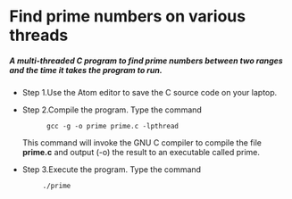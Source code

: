 # Find prime numbers on various threads

##### A multi-threaded C program to find prime numbers between two ranges and the time it takes the program to run.


* Step 1.Use the Atom editor to save the C source code on your laptop.

* Step 2.Compile the program. Type the command 

            gcc -g -o prime prime.c -lpthread

    This command will invoke the GNU C compiler to compile the file **prime.c** and output (-o) the result to an executable called prime.

*  Step 3.Execute the program. Type the command

            ./prime 
